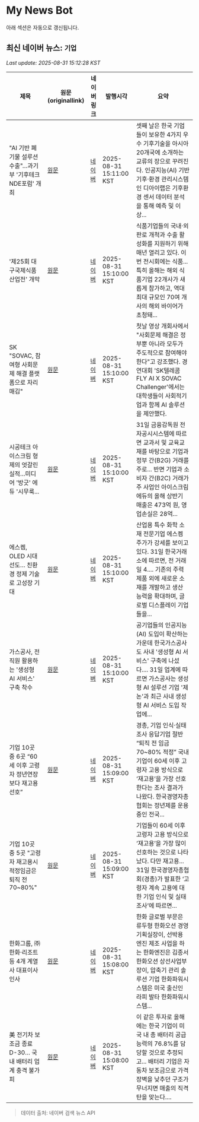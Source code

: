 # My News Bot

아래 섹션은 자동으로 갱신됩니다.

<!-- NEWS:START -->
## 최신 네이버 뉴스: `기업`
_Last update: 2025-08-31 15:12:28 KST_

| 제목 | 원문(originallink) | 네이버 링크 | 발행시각 | 요약 |
|---|---|---|---|---|
| "AI 기반 폐기물 설루션 수출"…과기부 '기후테크 NDE포럼' 개최 | [원문](https://www.news1.kr/it-science/general-it/5896278) | [네이버](https://n.news.naver.com/mnews/article/421/0008457353?sid=105) | 2025-08-31 15:11:00 KST | 셋째 날은 한국 기업들이 보유한 4가지 우수 기후기술을 아시아 20개국에 소개하는 교류의 장으로 꾸려진다. 인공지능(AI) 기반 기후·환경 관리시스템인 디아이랩은 기후환경 센서 데이터 분석을 통해 예측 및 이상... |
| '제25회 대구국제식품산업전' 개막 | [원문](https://www.joongdo.co.kr/web/view.php?key=20250831010010171) | [네이버](https://www.joongdo.co.kr/web/view.php?key=20250831010010171) | 2025-08-31 15:10:00 KST | 식품기업들의 국내·외 판로 개척과 수출 활성화를 지원하기 위해 매년 열리고 있다. 이번 전시회에는 식품... 특히 올해는 해외 식품기업 22개사가 새롭게 참가하고, 역대 최대 규모인 70여 개사의 해외 바이어가 초청돼... |
| SK "SOVAC, 참여형 사회문제 해결 플랫폼으로 자리매김" | [원문](https://www.webeconomy.co.kr/news/articleView.html?idxno=2011351) | [네이버](https://www.webeconomy.co.kr/news/articleView.html?idxno=2011351) | 2025-08-31 15:10:00 KST | 첫날 영상 개회사에서 "사회문제 해결은 정부뿐 아니라 모두가 주도적으로 참여해야 한다"고 강조했다. 경연대회 'SK텔레콤 FLY AI X SOVAC Challenger'에서는 대학생들이 사회적기업과 함께 AI 솔루션을 제안했다. |
| 시공테크 아이스크림 형제의 엇갈린 실적…미디어 '방긋' 에듀 '시무룩... | [원문](https://www.etoday.co.kr/news/view/2499860) | [네이버](https://www.etoday.co.kr/news/view/2499860) | 2025-08-31 15:10:00 KST | 31일 금융감독원 전자공시시스템에 따르면 교과서 및 교육교재를 바탕으로 기업과 정부 간(B2G) 거래를 주로... 반면 기업과 소비자 간(B2C) 거래가 주 사업인 아이스크림에듀의 올해 상반기 매출은 473억 원, 영업손실은 28억... |
| 에스켐, OLED 시대 선도… 친환경 정제 기술로 고성장 기대 | [원문](https://www.pinpointnews.co.kr/news/articleView.html?idxno=372570) | [네이버](https://www.pinpointnews.co.kr/news/articleView.html?idxno=372570) | 2025-08-31 15:10:00 KST | 산업용 특수 화학 소재 전문기업 에스켐 주가가 강세를 보이고 있다. 31일 한국거래소에 따르면, 전 거래일 4.... 기존의 주력 제품 외에 새로운 소재를 개발하고 생산 능력을 확대하며, 글로벌 디스플레이 기업들을... |
| 가스공사, 전 직원 활용하는 '생성형 AI 서비스' 구축 착수 | [원문](https://www.asiatoday.co.kr/view.php?key=20250831010015373) | [네이버](https://www.asiatoday.co.kr/view.php?key=20250831010015373) | 2025-08-31 15:10:00 KST | 공기업들의 인공지능(AI) 도입이 확산하는 가운데 한국가스공사도 사내 '생성형 AI 서비스' 구축에 나섰다.... 31일 업계에 따르면 가스공사는 생성형 AI 설루션 기업 '제논'과 최근 사내 생성형 AI 서비스 도입 작업에... |
| 기업 10곳 중 6곳 “60세 이후 고령자 정년연장보다 재고용 선호” | [원문](https://www.mk.co.kr/article/11406982) | [네이버](https://n.news.naver.com/mnews/article/009/0005550274?sid=101) | 2025-08-31 15:09:00 KST | 경총, 기업 인식·실태 조사 응답기업 절반 “퇴직 전 임금 70~80% 적정” 국내 기업이 60세 이후 고령자 고용 방식으로 ‘재고용’을 가장 선호한다는 조사 결과가 나왔다. 한국경영자총협회는 정년제를 운용 중인 전국... |
| 기업 10곳 중 5곳 "고령자 재고용시 적정임금은 퇴직 전 70~80%" | [원문](https://www.joongang.co.kr/article/25363036) | [네이버](https://n.news.naver.com/mnews/article/025/0003465586?sid=101) | 2025-08-31 15:09:00 KST | 기업들이 60세 이후 고령자 고용 방식으로 ‘재고용’을 가장 많이 선호하는 것으로 나타났다. 다만 재고용... 31일 한국경영자총협회(경총)가 발표한 ‘고령자 계속 고용에 대한 기업 인식 및 실태조사’에 따르면... |
| 한화그룹, ㈜한화·리조트 등 4개 계열사 대표이사 인사 | [원문](http://www.thebigdata.co.kr/view.php?ud=2025083115040627305ed985c7c5_23) | [네이버](http://www.thebigdata.co.kr/view.php?ud=2025083115040627305ed985c7c5_23) | 2025-08-31 15:08:00 KST | 한화 글로벌 부문은 류두형 한화오션 경영기획실장이, 선박용 엔진 제조 사업을 하는 한화엔진은 김종서 한화오션 상선사업부장이, 압축기 관리 솔루션 기업 한화파워시스템은 미국 출신인 라피 발타 한화파워시스템... |
| 美 전기차 보조금 종료 D-30… 국내 배터리 업계 충격 불가피 | [원문](https://m.skyedaily.com/news_view.html?ID=283806) | [네이버](https://m.skyedaily.com/news_view.html?ID=283806) | 2025-08-31 15:08:00 KST | 이 같은 투자로 올해에는 한국 기업이 미국 내 총 배터리 공급 능력의 76.8%를 담당할 것으로 추정되고... 배터리 기업은 자동차 보조금으로 가격 장벽을 낮추던 구조가 무너지면 매출의 직격탄을 맞는다.... |

> 데이터 출처: 네이버 검색 뉴스 API
<!-- NEWS:END -->
